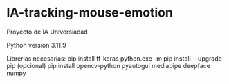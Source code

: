 # IA-tracking-mouse-emotion
Proyecto de IA Universiadad 

Python version 3.11.9

Librerias necesarias: 
    pip install tf-keras
    python.exe -m pip install --upgrade pip (opcional)
    pip install opencv-python pyautogui mediapipe deepface numpy

